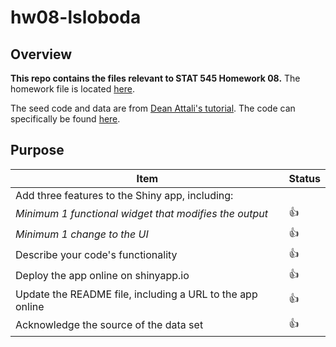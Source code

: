 # hw08-lsloboda

## Overview
**This repo contains the files relevant to STAT 545 Homework 08.**
The homework file is located [here](https://github.com/STAT545-UBC-students/hw08-lsloboda/blob/master/hw08-lsloboda.md).

The seed code and data are from [Dean Attali's tutorial](https://deanattali.com/blog/building-shiny-apps-tutorial). 
The code can specifically be found [here](https://deanattali.com/blog/building-shiny-apps-tutorial/#12-final-shiny-app-code).

## Purpose

|    **Item**                                                  | **Status** |
|--------------------------------------------------------------|------------|
| Add three features to the Shiny app, including:                           |
| *Minimum 1 functional widget that modifies the output*         | :thumbsup: |
| *Minimum 1 change to the UI*                                   | :thumbsup: |
| Describe your code's functionality                           | :thumbsup: |
| Deploy the app online on shinyapp.io                         | :thumbsup: |
| Update the README file, including a URL to the app online    | :thumbsup: |
| Acknowledge the source of the data set                       | :thumbsup: |